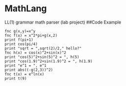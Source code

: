 # MathLang
LL(1) grammar math parser (lab project)
##Code Example
```
fnc g(x,y)=x^y
fnc f(x) = x^2*pi+g(x,2)
print f(pi+1)
print cos(pi/4)
print "sqrt = ",sqrt(2)/2," hello?"
fnc h(x) = cos(x)^2+sin(x)^2 
print "cos(5)^2+sin(5)^2 = ", h(5)
print "cos(1.9)^2+sin(1.9)^2 = ", h(1.9)
print "e^1 = ", e^1
print abs((-g(2,3))^2)
fnc t(x) = e^ln(x)
print t(9)
```
